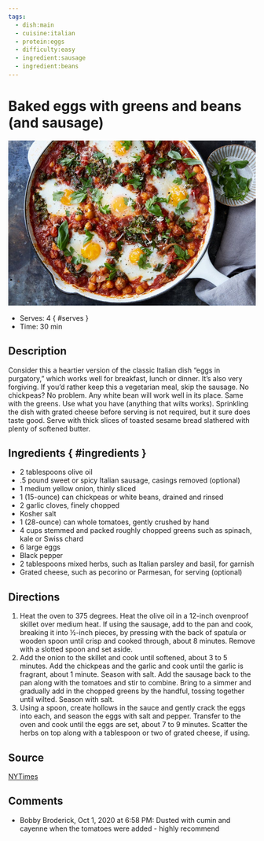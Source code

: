 ```yaml
---
tags:
  - dish:main
  - cuisine:italian
  - protein:eggs
  - difficulty:easy
  - ingredient:sausage
  - ingredient:beans
---
```

# Baked eggs with greens and beans (and sausage)

![Recipe picture](../images/baked_eggs_with.jpg)

- Serves: 4
{ #serves }
- Time: 30 min

## Description

Consider this a heartier version of the classic Italian dish “eggs in purgatory,” which works well for breakfast, lunch or dinner. It’s also very forgiving. If you’d rather keep this a vegetarian meal, skip the sausage. No chickpeas? No problem. Any white bean will work well in its place. Same with the greens. Use what you have (anything that wilts works). Sprinkling the dish with grated cheese before serving is not required, but it sure does taste good. Serve with thick slices of toasted sesame bread slathered with plenty of softened butter.

## Ingredients { #ingredients }

- 2 tablespoons olive oil
- .5 pound sweet or spicy Italian sausage, casings removed (optional)
- 1 medium yellow onion, thinly sliced
- 1 (15-ounce) can chickpeas or white beans, drained and rinsed
- 2 garlic cloves, finely chopped
- Kosher salt
- 1 (28-ounce) can whole tomatoes, gently crushed by hand
- 4 cups stemmed and packed roughly chopped greens such as spinach, kale or Swiss chard
- 6 large eggs
- Black pepper
- 2 tablespoons mixed herbs, such as Italian parsley and basil, for garnish
- Grated cheese, such as pecorino or Parmesan, for serving (optional)

## Directions

1. Heat the oven to 375 degrees. Heat the olive oil in a 12-inch ovenproof skillet over medium heat. If using the sausage, add to the pan and cook, breaking it into ½-inch pieces, by pressing with the back of spatula or wooden spoon until crisp and cooked through, about 8 minutes. Remove with a slotted spoon and set aside.
2. Add the onion to the skillet and cook until softened, about 3 to 5 minutes. Add the chickpeas and the garlic and cook until the garlic is fragrant, about 1 minute. Season with salt. Add the sausage back to the pan along with the tomatoes and stir to combine. Bring to a simmer and gradually add in the chopped greens by the handful, tossing together until wilted. Season with salt.
3. Using a spoon, create hollows in the sauce and gently crack the eggs into each, and season the eggs with salt and pepper. Transfer to the oven and cook until the eggs are set, about 7 to 9 minutes. Scatter the herbs on top along with a tablespoon or two of grated cheese, if using.

## Source

[NYTimes](https://cooking.nytimes.com/recipes/1019704-baked-eggs-with-beans-and-greens)

## Comments

- Bobby Broderick, Oct 1, 2020 at 6:58 PM: Dusted with cumin and cayenne when the tomatoes were added - highly recommend
